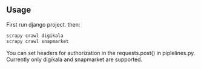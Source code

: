 ## Usage
First run django project.
then:
```bash
scrapy crawl digikala  
scrapy crawl snapmarket
```

You can set headers for authorization in the requests.post() in piplelines.py.
Currently only digikala and snapmarket are supported.
